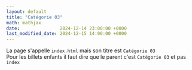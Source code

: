```yaml
---
layout: default
title: "Catégorie 03"
math: mathjax
date:               2024-12-14 23:00:00 +0000
last_modified_date: 2024-12-15 14:00:00 +0000
---
```


La page s'appelle `index.html` mais son titre est ``Catégorie 03``  
Pour les billets enfants il faut dire que le parent c'est ``Catégorie 03`` et pas `index`
